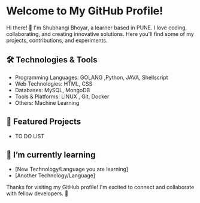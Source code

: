 # Welcome to My GitHub Profile!

Hi there! 👋 I'm Shubhangi Bhoyar, a learner based in PUNE. I love coding, collaborating, and creating innovative solutions. Here you'll find some of my projects, contributions, and experiments.

## 🛠️ Technologies & Tools

- Programming Languages: GOLANG ,Python, JAVA, Shellscript
- Web Technologies: HTML, CSS
- Databases: MySQL, MongoDB
- Tools & Platforms:  LINUX , Git, Docker
- Others: Machine Learning

## 🌟 Featured Projects

- TO DO LIST  
  
## 🌱 I’m currently learning

- [New Technology/Language you are learning]
- [Another Technology/Language]


Thanks for visiting my GitHub profile! I'm excited to connect and collaborate with fellow developers. 🚀
